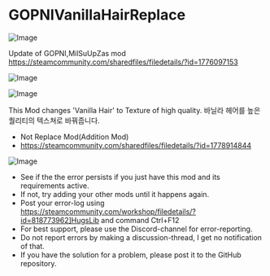 # GOPNIVanillaHairReplace

![Image](https://i.imgur.com/buuPQel.png)

Update of GOPNI,MilSuUpZas mod
https://steamcommunity.com/sharedfiles/filedetails/?id=1776097153

![Image](https://i.imgur.com/pufA0kM.png)

	
![Image](https://i.imgur.com/Z4GOv8H.png)


This Mod changes 'Vanilla Hair' to Texture of high quality.
 바닐라 헤어를 높은 퀄리티의 텍스쳐로 바꿔줍니다.
 
 - Not Replace Mod(Addition Mod)
 - https://steamcommunity.com/sharedfiles/filedetails/?id=1778914844


![Image](https://i.imgur.com/PwoNOj4.png)



-  See if the the error persists if you just have this mod and its requirements active.
-  If not, try adding your other mods until it happens again.
-  Post your error-log using https://steamcommunity.com/workshop/filedetails/?id=818773962]HugsLib and command Ctrl+F12
-  For best support, please use the Discord-channel for error-reporting.
-  Do not report errors by making a discussion-thread, I get no notification of that.
-  If you have the solution for a problem, please post it to the GitHub repository.



